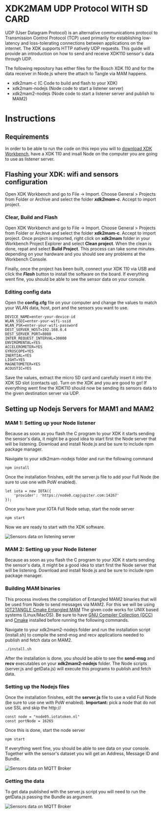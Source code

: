 # XDK2MAM UDP Protocol WITH SD CARD

UDP (User Datagram Protocol) is an alternative communications protocol to Transmission Control Protocol (TCP) used primarily for establishing low-latency and loss-tolerating connections between applications on the internet.
The XDK supports HTTP natively UDP requests. This guide will provide an introduction on how to send and receive XDK110 sensor's data through UDP.

The following repository has either files for the Bosch XDK 110 and for the data receiver in Node.js where the attach to Tangle via MAM happens. 

- xdk2mam-c (C Code to build and flash to your XDK)
- xdk2mam-nodejs (Node code to start a listener server)
- xdk2mam2-nodejs (Node code to start a listener server and publish to MAM2)


# Instructions

## Requirements
In order to be able to run the code on this repo you will to [download XDK Workbench](https://xdk.bosch-connectivity.com/software-downloads), have a XDK 110 and insall Node on the computer you are going to use as listener server.

## Flashing your XDK: wifi and sensors configuration
Open XDK Workbench and go to File -> Import. Choose General > Projects from Folder or Archive and select the folder ***xdk2mam-c***. Accept to import project. 


### Clear, Build and Flash
Open XDK Workbench and go to File -> Import. Choose General > Projects from Folder or Archive and select the folder **xdk2mam-c**. Accept to import project. Once project is imported, right click on **xdk2mam** folder in your Workbench Project Explorer and select **Clean project**. When the clean is done, repat and select **Build Project**. This process can take some minutes depending on your hardware and you should see any problems at the Workbench Console.

Finally, once the project has been built, connect your XDK 110 via USB and click the ***Flash*** button to install the software on the board. If everything went fine, you should be able to see the sensor data on your console.

### Editing config data

Open the **config.cfg** file on your computer and change the values to match your WLAN data, host, port and the sensors you want to use.

```
DEVICE_NAME=enter-your-device-id
WLAN_SSDI=enter-your-wifi-ssid
WLAN_PSK=enter-your-wifi-password
DEST_SERVER_HOST=192.168.0.4
DEST_SERVER_PORT=8080
INTER_REQUEST_INTERVAL=30000
ENVIROMENTAL=YES
ACCELEROMETER=YES
GYROSCOPE=YES
INERTIAL=YES
LIGHT=YES
MAGNETOMETER=YES
ACOUSTIC=YES
```

Save the values, extract the micro SD card and carefully insert it into the XDK SD slot (contacts up). 
Turn on the XDK and you are good to go! 
If everything went fine the XDK110 should now be sending its sensors data to the given destination server via UDP. 



## Setting up Nodejs Servers for MAM1 and MAM2

### MAM 1: Setting up your Node listener

Because as soon as you flash the C program to your XDK it starts sending the sensor's data, it might be a good idea to start first the Node server that will be listening. Download and install Node.js and be sure to include npm package manager.

Navigate to your xdk2mam-nodejs folder and run the following command

```
npm install
```
Once the installation finishes, edit the server.js file to add your Full Node (be sure to use one with PoW enabled).

```
let iota = new IOTA({
	'provider': 'https://node0.capjupiter.com:14267'
});
```

Once you have your IOTA Full Node setup, start the node server

```
npm start
```
Now we are ready to start with the XDK software.

![Sensors data on listening server](https://xdk2mam.io/assets/images/server-node.png)

### MAM 2: Setting up your Node listener
Because as soon as you flash the C program to your XDK it starts sending the sensor's data, it might be a good idea to start first the Node server that will be listening. Download and install Node.js and be sure to include npm package manager.

### Building MAM binaries
This process involves the compilation of Entangled MAM2 binaries that will be used from Node to send messages via MAM2. For this we will be using [IOT2TANGLE Cmake Entangled MAM](https://github.com/iot2tangle/cmake-mam) The given code works for UNIX based systems (Linux/MacOS). Be sure to have [GNU Compiler Collection (GCC)](https://gcc.gnu.org/) and [Cmake](https://cmake.org/install/) installed before running the following commands. 

Navigate to your xdk2mam2-nodejs folder and run the installation script (install.sh) to compile the send-msg and recv applications needed to publish and fetch data on MAM2. 

```
./install.sh
```
After the installation is done, you should be able to see the **send-msg** and **recv** executables on your **xdk2mam2-nodejs** folder. The Node scripts (server.js and getData.js) will execute this programs to publish and fetch data. 

### Setting up the Nodejs files

Once the installation finishes, edit the **server.js** file to use a valid Full Node (be sure to use one with PoW enabled). 
**Important:** pick a node that do not use SSL and skip the http://

```
const node = "node05.iotatoken.nl"
const portNode = 16265
```

Once this is done, start the node server

```
npm start
```
If everything went fine, you should be able to see data on your console. Together with the sensor's dataset you will get an Address, Message ID and Bundle.

![Sensors data on MQTT Broker](https://xdk2mam.io/assets/images/udp-mam2.png)

### Getting the data
To get data published with the server.js script you will need to run the getData.js passing the Bundle as argument. 

![Sensors data on MQTT Broker](https://xdk2mam.io/assets/images/udp-mam2-fetch.png)


